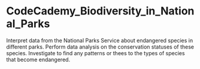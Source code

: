 # CodeCademy_Biodiversity_in_National_Parks
 Interpret data from the National Parks Service about endangered species in different parks. Perform data analysis on the conservation statuses of these species. Investigate to find any patterns or thees to the types of species that become endangered. 
